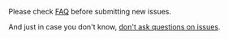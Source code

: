 Please check [FAQ](.github/faq.md) before submitting new issues.

And just in case you don't know,
[don't ask questions on issues](https://medium.com/@methane/why-you-must-not-ask-questions-on-github-issues-51d741d83fde).
